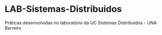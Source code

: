 # LAB-Sistemas-Distribuidos
Práticas desenvolvidas no laboratório da UC Sistemas Distribuídos - UNA Barreiro
